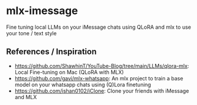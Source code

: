 # mlx-imessage
Fine tuning local LLMs on your iMessage chats using QLoRA and mlx to use your tone / text style


## References / Inspiration
- https://github.com/ShawhinT/YouTube-Blog/tree/main/LLMs/qlora-mlx: Local Fine-tuning on Mac (QLoRA with MLX)
- https://github.com/gavi/mlx-whatsapp:  An mlx project to train a base model on your whatsapp chats using (Q)Lora finetuning
- https://github.com/ishan0102/iClone: Clone your friends with iMessage and MLX
